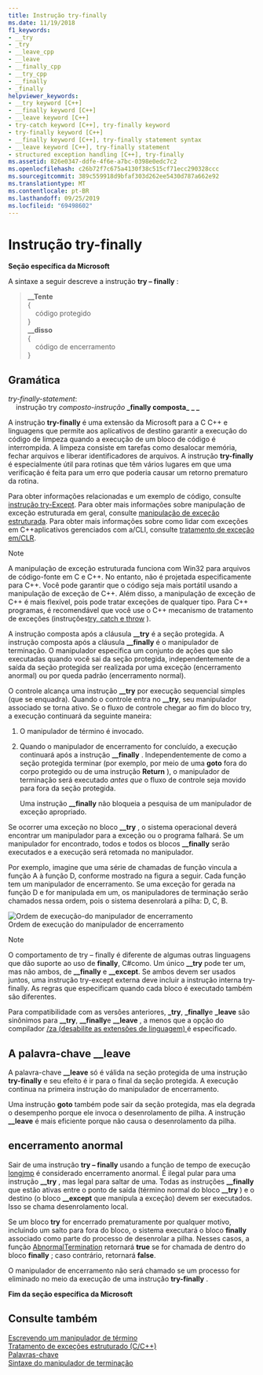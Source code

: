 ```yaml
---
title: Instrução try-finally
ms.date: 11/19/2018
f1_keywords:
- __try
- _try
- __leave_cpp
- __leave
- __finally_cpp
- __try_cpp
- __finally
- _finally
helpviewer_keywords:
- __try keyword [C++]
- __finally keyword [C++]
- __leave keyword [C++]
- try-catch keyword [C++], try-finally keyword
- try-finally keyword [C++]
- __finally keyword [C++], try-finally statement syntax
- __leave keyword [C++], try-finally statement
- structured exception handling [C++], try-finally
ms.assetid: 826e0347-ddfe-4f6e-a7bc-0398e0edc7c2
ms.openlocfilehash: c26b72f7c675a4130f38c515cf71ecc290328ccc
ms.sourcegitcommit: 389c559918d9bfaf303d262ee5430d787a662e92
ms.translationtype: MT
ms.contentlocale: pt-BR
ms.lasthandoff: 09/25/2019
ms.locfileid: "69498602"
---
```

# <a name="try-finally-statement"></a>Instrução try-finally

**Seção específica da Microsoft**

A sintaxe a seguir descreve a instrução **try – finally** :

> **\_\_Tente**<br/>
> {<br/>
> &nbsp;&nbsp;&nbsp;&nbsp;código protegido<br/>
> }<br/>
> **\_\_disso**<br/>
> {<br/>
> &nbsp;&nbsp;&nbsp;&nbsp;código de encerramento<br/>
> }

## <a name="grammar"></a>Gramática

*try-finally-statement*:<br/>
&nbsp;&nbsp;&nbsp;&nbsp;instrução try *composto-instrução*  **\_finally composta\_**  **\_ \_**

A instrução **try-finally** é uma extensão da Microsoft para a C C++ e linguagens que permite aos aplicativos de destino garantir a execução do código de limpeza quando a execução de um bloco de código é interrompida. A limpeza consiste em tarefas como desalocar memória, fechar arquivos e liberar identificadores de arquivos. A instrução **try-finally** é especialmente útil para rotinas que têm vários lugares em que uma verificação é feita para um erro que poderia causar um retorno prematuro da rotina.

Para obter informações relacionadas e um exemplo de código, consulte [instrução try-Except](../cpp/try-except-statement.md). Para obter mais informações sobre manipulação de exceção estruturada em geral, consulte [manipulação de exceção estruturada](../cpp/structured-exception-handling-c-cpp.md). Para obter mais informações sobre como lidar com exceções em C++aplicativos gerenciados com a/CLI, consulte [tratamento de exceção em/CLR](../extensions/exception-handling-cpp-component-extensions.md).

> [!NOTE]
> A manipulação de exceção estruturada funciona com Win32 para arquivos de código-fonte em C e C++. No entanto, não é projetada especificamente para C++. Você pode garantir que o código seja mais portátil usando a manipulação de exceção de C++. Além disso, a manipulação de exceção de C++ é mais flexível, pois pode tratar exceções de qualquer tipo. Para C++ programas, é recomendável que você use o C++ mecanismo de tratamento de exceções (instruções[try, catch e throw](../cpp/try-throw-and-catch-statements-cpp.md) ).

A instrução composta após a cláusula **__try** é a seção protegida. A instrução composta após a cláusula **__finally** é o manipulador de terminação. O manipulador especifica um conjunto de ações que são executadas quando você sai da seção protegida, independentemente de a saída da seção protegida ser realizada por uma exceção (encerramento anormal) ou por queda padrão (encerramento normal).

O controle alcança uma instrução **__try** por execução sequencial simples (que se enquadra). Quando o controle entra no **__try**, seu manipulador associado se torna ativo. Se o fluxo de controle chegar ao fim do bloco try, a execução continuará da seguinte maneira:

1. O manipulador de término é invocado.

1. Quando o manipulador de encerramento for concluído, a execução continuará após a instrução **__finally** . Independentemente de como a seção protegida terminar (por exemplo, por meio de uma **goto** fora do corpo protegido ou de uma instrução **Return** ), o manipulador de terminação será executado *antes que* o fluxo de controle seja movido para fora da seção protegida.

   Uma instrução **__finally** não bloqueia a pesquisa de um manipulador de exceção apropriado.

Se ocorrer uma exceção no bloco **__try** , o sistema operacional deverá encontrar um manipulador para a exceção ou o programa falhará. Se um manipulador for encontrado, todos e todos os blocos **__finally** serão executados e a execução será retomada no manipulador.

Por exemplo, imagine que uma série de chamadas de função vincula a função A à função D, conforme mostrado na figura a seguir. Cada função tem um manipulador de encerramento. Se uma exceção for gerada na função D e for manipulada em um, os manipuladores de terminação serão chamados nessa ordem, pois o sistema desenrolará a pilha: D, C, B.

![Ordem de execução&#45;do manipulador de encerramento](../cpp/media/vc38cx1.gif "da&#45;execução do manipulador de encerramento") <br/>
Ordem de execução do manipulador de encerramento

> [!NOTE]
> O comportamento de try – finally é diferente de algumas outras linguagens que dão suporte ao uso de **finally**, C#como.  Um único **__try** pode ter um, mas não ambos, de **__finally** e **__except**.  Se ambos devem ser usados juntos, uma instrução try-except externa deve incluir a instrução interna try-finally.  As regras que especificam quando cada bloco é executado também são diferentes.

Para compatibilidade com as versões anteriores, **_try**, **_finally**e **_leave** são sinônimos para **__try**, **__finally**e **__leave** , a menos que a opção do compilador [/za \(desabilite as extensões de linguagem) ](../build/reference/za-ze-disable-language-extensions.md)é especificado.

## <a name="the-__leave-keyword"></a>A palavra-chave __leave

A palavra-chave **__leave** só é válida na seção protegida de uma instrução **try-finally** e seu efeito é ir para o final da seção protegida. A execução continua na primeira instrução do manipulador de encerramento.

Uma instrução **goto** também pode sair da seção protegida, mas ela degrada o desempenho porque ele invoca o desenrolamento de pilha. A instrução **__leave** é mais eficiente porque não causa o desenrolamento da pilha.

## <a name="abnormal-termination"></a>encerramento anormal

Sair de uma instrução **try – finally** usando a função de tempo de execução [longjmp](../c-runtime-library/reference/longjmp.md) é considerado encerramento anormal. É ilegal pular para uma instrução **__try** , mas legal para saltar de uma. Todas as instruções **__finally** que estão ativas entre o ponto de saída (término normal do bloco **__try** ) e o destino (o bloco **__except** que manipula a exceção) devem ser executados. Isso se chama desenrolamento local.

Se um bloco **try** for encerrado prematuramente por qualquer motivo, incluindo um salto para fora do bloco, o sistema executará o bloco **finally** associado como parte do processo de desenrolar a pilha. Nesses casos, a função [AbnormalTermination](/windows/win32/Debug/abnormaltermination) retornará **true** se for chamada de dentro do bloco **finally** ; caso contrário, retornará **false**.

O manipulador de encerramento não será chamado se um processo for eliminado no meio da execução de uma instrução **try-finally** .

**Fim da seção específica da Microsoft**

## <a name="see-also"></a>Consulte também

[Escrevendo um manipulador de término](../cpp/writing-a-termination-handler.md)<br/>
[Tratamento de exceções estruturado (C/C++)](../cpp/structured-exception-handling-c-cpp.md)<br/>
[Palavras-chave](../cpp/keywords-cpp.md)<br/>
[Sintaxe do manipulador de terminação](/windows/win32/Debug/termination-handler-syntax)